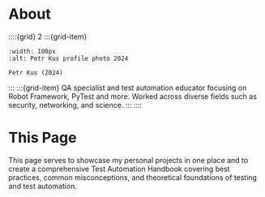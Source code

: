 # About
::::{grid} 2
:::{grid-item}
```{figure} /images/petr_kus.jpg
:width: 100px
:alt: Petr Kus profile photo 2024

Petr Kus (2024)
```
:::
:::{grid-item}
QA specialist and test automation educator focusing on Robot Framework, PyTest and more. Worked across diverse fields such as security, networking, and science.
:::
::::

# This Page
This page serves to showcase my personal projects in one place and to create a comprehensive Test Automation Handbook covering best practices, common misconceptions, and theoretical foundations of testing and test automation.
